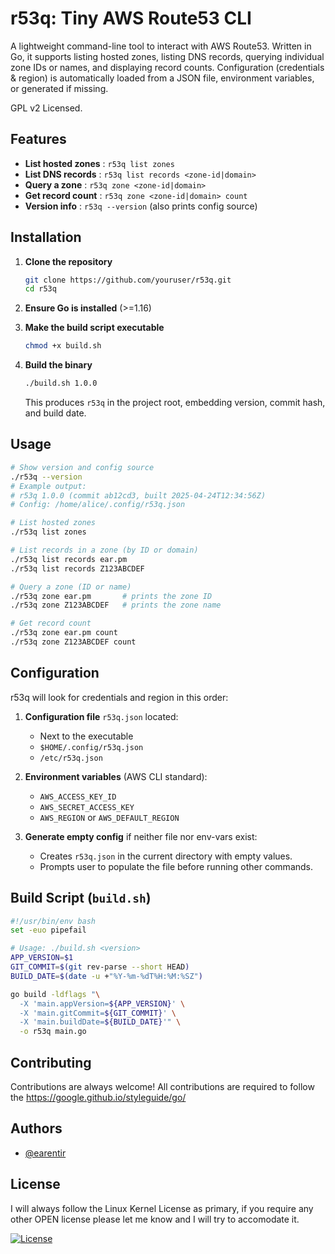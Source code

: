 # r53q: Tiny AWS Route53 CLI

A lightweight command-line tool to interact with AWS Route53. Written in Go, it supports listing hosted zones, listing DNS records, querying individual zone IDs or names, and displaying record counts. Configuration (credentials & region) is automatically loaded from a JSON file, environment variables, or generated if missing.

GPL v2 Licensed.

## Features
- **List hosted zones**      : `r53q list zones`
- **List DNS records**       : `r53q list records <zone-id|domain>`
- **Query a zone**           : `r53q zone <zone-id|domain>`
- **Get record count**       : `r53q zone <zone-id|domain> count`
- **Version info**           : `r53q --version` (also prints config source)

## Installation

1. **Clone the repository**

   ```bash
   git clone https://github.com/youruser/r53q.git
   cd r53q
   ```

2. **Ensure Go is installed** (>=1.16)

3. **Make the build script executable**

   ```bash
   chmod +x build.sh
   ```

4. **Build the binary**

   ```bash
   ./build.sh 1.0.0
   ```

   This produces `r53q` in the project root, embedding version, commit hash, and build date.

## Usage

```bash
# Show version and config source
./r53q --version
# Example output:
# r53q 1.0.0 (commit ab12cd3, built 2025-04-24T12:34:56Z)
# Config: /home/alice/.config/r53q.json

# List hosted zones
./r53q list zones

# List records in a zone (by ID or domain)
./r53q list records ear.pm
./r53q list records Z123ABCDEF

# Query a zone (ID or name)
./r53q zone ear.pm       # prints the zone ID
./r53q zone Z123ABCDEF   # prints the zone name

# Get record count
./r53q zone ear.pm count
./r53q zone Z123ABCDEF count
```

## Configuration

r53q will look for credentials and region in this order:

1. **Configuration file** `r53q.json` located:
   - Next to the executable
   - `$HOME/.config/r53q.json`
   - `/etc/r53q.json`

2. **Environment variables** (AWS CLI standard):
   - `AWS_ACCESS_KEY_ID`
   - `AWS_SECRET_ACCESS_KEY`
   - `AWS_REGION` or `AWS_DEFAULT_REGION`

3. **Generate empty config** if neither file nor env-vars exist:
   - Creates `r53q.json` in the current directory with empty values.
   - Prompts user to populate the file before running other commands.

## Build Script (`build.sh`)

```bash
#!/usr/bin/env bash
set -euo pipefail

# Usage: ./build.sh <version>
APP_VERSION=$1
GIT_COMMIT=$(git rev-parse --short HEAD)
BUILD_DATE=$(date -u +"%Y-%m-%dT%H:%M:%SZ")

go build -ldflags "\
  -X 'main.appVersion=${APP_VERSION}' \
  -X 'main.gitCommit=${GIT_COMMIT}' \
  -X 'main.buildDate=${BUILD_DATE}'" \
  -o r53q main.go
```

## Contributing

Contributions are always welcome!
All contributions are required to follow the https://google.github.io/styleguide/go/


## Authors

- [@earentir](https://www.github.com/earentir)


## License

I will always follow the Linux Kernel License as primary, if you require any other OPEN license please let me know and I will try to accomodate it.

[![License](https://img.shields.io/github/license/earentir/gitearelease)](https://opensource.org/license/gpl-2-0)
